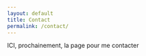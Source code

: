 ```yaml
---
layout: default
title: Contact
permalink: /contact/
---
```

ICI, prochainement, la page pour me contacter
